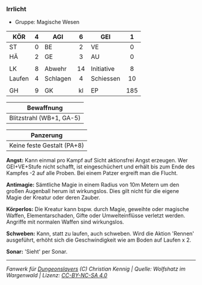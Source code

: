 ### Irrlicht

- Gruppe: Magische Wesen

| KÖR    |  4  | AGI      |  6  | GEI        |  1  |
| ------ | :-: | -------- | :-: | ---------- | :-: |
| ST     |  0  | BE       |  2  | VE         |  0  |
| HÄ     |  2  | GE       |  3  | AU         |  0  |
|        |     |          |     |            |     |
| LK     |  8  | Abwehr   | 14  | Initiative |  8  |
| Laufen |  4  | Schlagen |  4  | Schiessen  | 10  |
|        |     |          |     |            |     |
| GH     |  9  | GK       | kl  | EP         | 185 |

|        Bewaffnung        |
| :----------------------: |
| Blitzstrahl (WB+1, GA-5) |

|         Panzerung          |
| :------------------------: |
| Keine feste Gestalt (PA+8) |

**Angst:** Kann einmal pro Kampf auf Sicht aktionsfrei Angst erzeugen. Wer GEI+VE+Stufe nicht schafft, ist eingeschüchert und erhält bis zum Ende des Kampfes -2 auf alle Proben. Bei einem Patzer ergreift man die Flucht.

**Antimagie:** Sämtliche Magie in einem Radius von 10m Metern um den großen Augenball herum ist wirkungslos. Dies gilt nicht für die eigene Magie der Kreatur oder deren Zauber.

**Körperlos:** Die Kreatur kann bspw. durch Magie, geweihte oder magische Waffen, Elementarschaden, Gifte oder Umwelteinflüsse verletzt werden. Angriffe mit normalen Waffen sind wirkungslos.

**Schweben:** Kann, statt zu laufen, auch schweben. Wird die Aktion 'Rennen' ausgeführt, erhöht sich die Geschwindigkeit wie am Boden auf Laufen x 2.

**Sonar:** 'Sieht' per Sonar.

---

_Fanwerk für [Dungeonslayers](https://www.dungeonslayers.net/) (C) Christian Kennig | Quelle: Wolfshatz im Wargenwald | Lizenz: [CC-BY-NC-SA 4.0](https://creativecommons.org/licenses/by-nc-sa/4.0/deed.de)_
